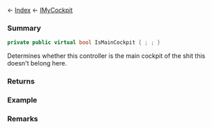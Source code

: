 ← [Index](Api-Index) ← [IMyCockpit](Sandbox.ModAPI.Ingame.IMyCockpit)

### Summary

```csharp
private public virtual bool IsMainCockpit { ; ; }
```

Determines whether this controller is the main cockpit of the shit this doesn't belong here.

### Returns

### Example

### Remarks

